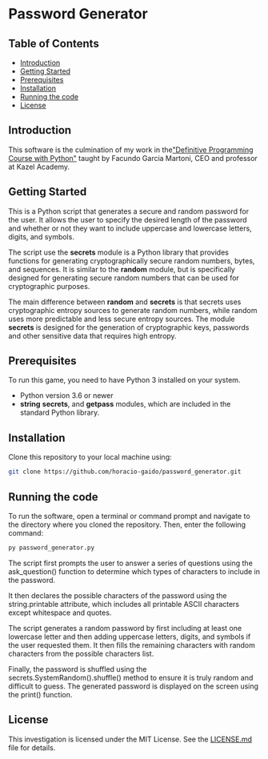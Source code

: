 # Password Generator


## Table of Contents
- [Introduction](#introduction)
- [Getting Started](#getting-started)
- [Prerequisites](#prerequisites)
- [Installation](#installation)
- [Running the code](#running-the-code)
- [License](#license)



## Introduction
This software is the culmination of my work in the["Definitive Programming Course with Python"](https://kazel.academy/cursos/python) taught by Facundo Garcia Martoni, CEO and professor at Kazel Academy.
## Getting Started
This is a Python script that generates a secure and random password for the user. It allows the user to specify the desired length of the password and whether or not they want to include uppercase and lowercase letters, digits, and symbols. 

The script use the **secrets** module is a Python library that provides functions for generating cryptographically secure random numbers, bytes, and sequences. It is similar to the **random** module, but is specifically designed for generating secure random numbers that can be used for cryptographic purposes.

The main difference between **random** and **secrets** is that secrets uses cryptographic entropy sources to generate random numbers, while random uses more predictable and less secure entropy sources. The module **secrets** is designed for the generation of cryptographic keys, passwords and other sensitive data that requires high entropy.

## Prerequisites
To run this game, you need to have Python 3 installed on your system.
- Python version 3.6 or newer 
- **string** **secrets**, and **getpass** modules, which are included in the standard Python library.

## Installation
Clone this repository to your local machine using:
```sh
git clone https://github.com/horacio-gaido/password_generator.git
```

## Running the code
To run the software, open a terminal or command prompt and navigate to the directory where you cloned the repository. Then, enter the following command:
```sh
py password_generator.py
```

The script first prompts the user to answer a series of questions using the ask_question() function to determine which types of characters to include in the password.

It then declares the possible characters of the password using the string.printable attribute, which includes all printable ASCII characters except whitespace and quotes.

The script generates a random password by first including at least one lowercase letter and then adding uppercase letters, digits, and symbols if the user requested them. It then fills the remaining characters with random characters from the possible characters list.

Finally, the password is shuffled using the secrets.SystemRandom().shuffle() method to ensure it is truly random and difficult to guess. The generated password is displayed on the screen using the print() function.

## License

This investigation is licensed under the MIT License. See the [LICENSE.md](https://github.com/horacio-gaido/password_generator/blob/main/LICENSE.md) file for details.
